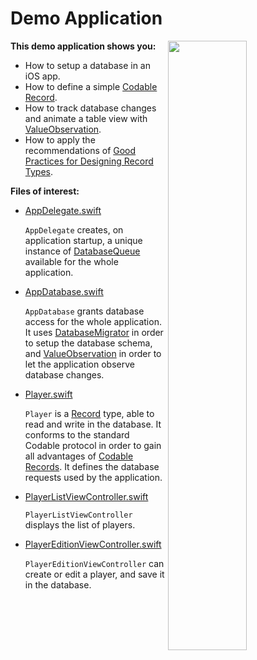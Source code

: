 Demo Application
================

<img align="right" src="https://github.com/groue/GRDB.swift/raw/master/Documentation/Images/GRDBDemoScreenshot.png" width="50%">

**This demo application shows you:**

- How to setup a database in an iOS app.
- How to define a simple [Codable Record](../../../README.md#codable-records).
- How to track database changes and animate a table view with [ValueObservation](../../../README.md#valueobservation).
- How to apply the recommendations of [Good Practices for Designing Record Types](../../GoodPracticesForDesigningRecordTypes.md).

**Files of interest:**

- [AppDelegate.swift](GRDBDemoiOS/AppDelegate.swift)
    
    `AppDelegate` creates, on application startup, a unique instance of [DatabaseQueue](../../../README.md#database-queues) available for the whole application.

- [AppDatabase.swift](GRDBDemoiOS/AppDatabase.swift)
    
    `AppDatabase` grants database access for the whole application. It uses [DatabaseMigrator](../../Migrations.md) in order to setup the database schema, and [ValueObservation](../../../README.md#valueobservation) in order to let the application observe database changes.

- [Player.swift](GRDBDemoiOS/Player.swift)
    
    `Player` is a [Record](../../../README.md#records) type, able to read and write in the database. It conforms to the standard Codable protocol in order to gain all advantages of [Codable Records](../../../README.md#codable-records). It defines the database requests used by the application.

- [PlayerListViewController.swift](GRDBDemoiOS/PlayerListViewController.swift)
    
    `PlayerListViewController` displays the list of players.

- [PlayerEditionViewController.swift](GRDBDemoiOS/PlayerEditionViewController.swift)
    
    `PlayerEditionViewController` can create or edit a player, and save it in the database.
